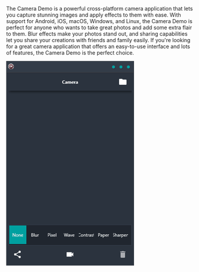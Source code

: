 The Camera Demo is a powerful cross-platform camera application that lets you capture stunning images and apply effects to them with ease. With support for Android, iOS, macOS, Windows, and Linux, the Camera Demo is perfect for anyone who wants to take great photos and add some extra flair to them. Blur effects make your photos stand out, and sharing capabilities let you share your creations with friends and family easily. If you're looking for a great camera application that offers an easy-to-use interface and lots of features, the Camera Demo is the perfect choice.

![screenshot](screenshot.gif)
